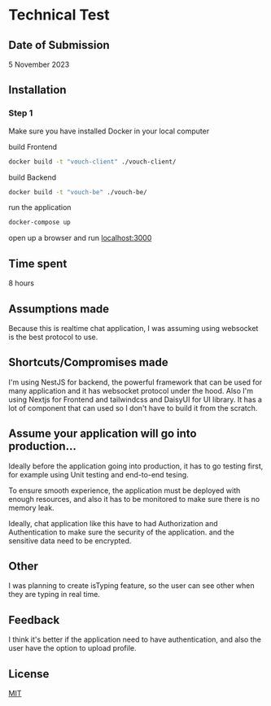 # Technical Test

## Date of Submission
5 November 2023

## Installation
### Step 1 ###
Make sure you have installed Docker in your local computer

build Frontend
```bash
docker build -t "vouch-client" ./vouch-client/
```

build Backend 
```bash
docker build -t "vouch-be" ./vouch-be/
```

run the application 
```bash
docker-compose up
```

open up a browser and run [localhost:3000](http://localhost:3000)

## Time spent
8 hours

## Assumptions made
Because this is realtime chat application, I was assuming using websocket is the best protocol to use.

## Shortcuts/Compromises made
I'm using NestJS for backend, the powerful framework that can be used for many application and it has websocket protocol under the hood. Also I'm using Nextjs for Frontend and tailwindcss and DaisyUI for UI library. It has a lot of component that can used so I don't have to build it from the scratch.

## Assume your application will go into production...
Ideally before the application going into production, it has to go testing first, for example using Unit testing and end-to-end tesing.

To ensure smooth experience, the application must be deployed with enough resources, and also it has to be monitored to make sure there is no memory leak.

Ideally, chat application like this have to had Authorization and Authentication to make sure the security of the application. and the sensitive data need to be encrypted.

## Other
I was planning to create isTyping feature, so the user can see other when they are typing in real time.

## Feedback
I think it's better if the application need to have authentication, and also the user have the option to upload profile. 

## License

[MIT](https://choosealicense.com/licenses/mit/)